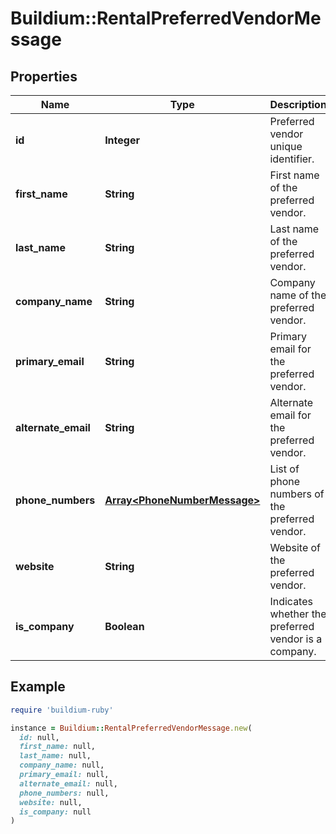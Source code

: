 # Buildium::RentalPreferredVendorMessage

## Properties

| Name | Type | Description | Notes |
| ---- | ---- | ----------- | ----- |
| **id** | **Integer** | Preferred vendor unique identifier. | [optional] |
| **first_name** | **String** | First name of the preferred vendor. | [optional] |
| **last_name** | **String** | Last name of the preferred vendor. | [optional] |
| **company_name** | **String** | Company name of the preferred vendor. | [optional] |
| **primary_email** | **String** | Primary email for the preferred vendor. | [optional] |
| **alternate_email** | **String** | Alternate email for the preferred vendor. | [optional] |
| **phone_numbers** | [**Array&lt;PhoneNumberMessage&gt;**](PhoneNumberMessage.md) | List of phone numbers of the preferred vendor. | [optional] |
| **website** | **String** | Website of the preferred vendor. | [optional] |
| **is_company** | **Boolean** | Indicates whether the preferred vendor is a company. | [optional] |

## Example

```ruby
require 'buildium-ruby'

instance = Buildium::RentalPreferredVendorMessage.new(
  id: null,
  first_name: null,
  last_name: null,
  company_name: null,
  primary_email: null,
  alternate_email: null,
  phone_numbers: null,
  website: null,
  is_company: null
)
```

